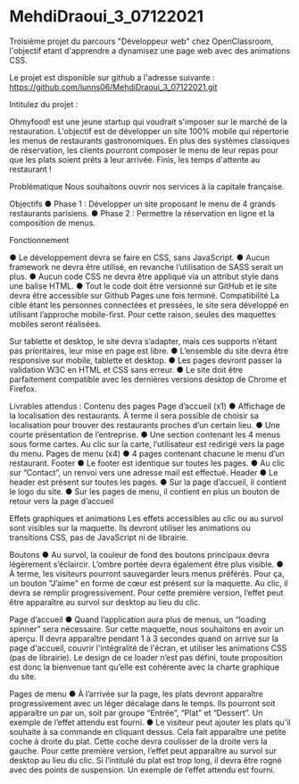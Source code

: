# MehdiDraoui_3_07122021
Troisième projet du parcours "Développeur web" chez OpenClassroom, l'objectif etant d'apprendre a dynamisez une page web avec des animations CSS. 

Le projet est disponible sur github a l'adresse suivante  :
https://github.com/lunns06/MehdiDraoui_3_07122021.git




Intitulez du projet :

Ohmyfood! est une jeune startup qui voudrait s'imposer sur le marché de la restauration. L'objectif est de développer un site 100% mobile qui répertorie les menus de restaurants gastronomiques. En plus des systèmes classiques de réservation, les clients pourront composer le menu de leur repas pour que les plats soient prêts à leur arrivée. Finis, les temps d'attente au restaurant !

Problématique Nous souhaitons ouvrir nos services à la capitale française.

Objectifs ● Phase 1 : Développer un site proposant le menu de 4 grands restaurants parisiens. ● Phase 2 : Permettre la réservation en ligne et la composition de menus.

Fonctionnement

● Le développement devra se faire en CSS, sans JavaScript. ● Aucun framework ne devra être utilisé, en revanche l’utilisation de SASS serait un plus. ● Aucun code CSS ne devra être appliqué via un attribut style dans une balise HTML. ● Tout le code doit être versionné sur GitHub et le site devra être accessible sur Github Pages une fois terminé. Compatibilité La cible étant les personnes connectées et pressées, le site sera développé en utilisant l’approche mobile-first. Pour cette raison, seules des maquettes mobiles seront réalisées.

Sur tablette et desktop, le site devra s’adapter, mais ces supports n’étant pas prioritaires, leur mise en page est libre. ● L’ensemble du site devra être responsive sur mobile, tablette et desktop. ● Les pages devront passer la validation W3C en HTML et CSS sans erreur. ● Le site doit être parfaitement compatible avec les dernières versions desktop de Chrome et Firefox.

Livrables attendus : Contenu des pages Page d’accueil (x1) ● Affichage de la localisation des restaurants. À terme il sera possible de choisir sa localisation pour trouver des restaurants proches d’un certain lieu. ● Une courte présentation de l’entreprise. ● Une section contenant les 4 menus sous forme cartes. Au clic sur la carte, l’utilisateur est redirigé vers la page du menu. Pages de menu (x4) ● 4 pages contenant chacune le menu d’un restaurant. Footer ● Le footer est identique sur toutes les pages. ● Au clic sur “Contact”, un renvoi vers une adresse mail est effectué. Header ● Le header est présent sur toutes les pages. ● Sur la page d’accueil, il contient le logo du site. ● Sur les pages de menu, il contient en plus un bouton de retour vers la page d’accueil

Effets graphiques et animations Les effets accessibles au clic ou au survol sont visibles sur la maquette. Ils devront utiliser les animations ou transitions CSS, pas de JavaScript ni de librairie.

Boutons ● Au survol, la couleur de fond des boutons principaux devra légèrement s’éclaircir. L’ombre portée devra également être plus visible. ● À terme, les visiteurs pourront sauvegarder leurs menus préférés. Pour ça, un bouton "J’aime" en forme de cœur est présent sur la maquette. Au clic, il devra se remplir progressivement. Pour cette première version, l’effet peut être apparaître au survol sur desktop au lieu du clic.

Page d’accueil ● Quand l’application aura plus de menus, un “loading spinner” sera nécessaire. Sur cette maquette, nous souhaitons en avoir un aperçu. Il devra apparaître pendant 1 à 3 secondes quand on arrive sur la page d'accueil, couvrir l'intégralité de l'écran, et utiliser les animations CSS (pas de librairie). Le design de ce loader n’est pas défini, toute proposition est donc la bienvenue tant qu’elle est cohérente avec la charte graphique du site.

Pages de menu ● À l’arrivée sur la page, les plats devront apparaître progressivement avec un léger décalage dans le temps. Ils pourront soit apparaître un par un, soit par groupe “Entrée”, “Plat” et “Dessert”. Un exemple de l’effet attendu est fourni. ● Le visiteur peut ajouter les plats qu'il souhaite à sa commande en cliquant dessus. Cela fait apparaître une petite coche à droite du plat. Cette coche devra coulisser de la droite vers la gauche. Pour cette première version, l’effet peut apparaître au survol sur desktop au lieu du clic. Si l’intitulé du plat est trop long, il devra être rogné avec des points de suspension. Un exemple de l’effet attendu est fourni.
